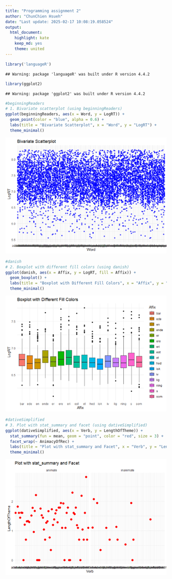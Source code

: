 ```yaml
---
title: "Programming assignment 2"  
author: "ChunChien Hsueh"  
date: "Last update: 2025-02-17 10:08:19.058524"  
output:  
  html_document:  
    highlight: kate  
    keep_md: yes  
    theme: united
---
```



``` r
library('languageR')
```

```
## Warning: package 'languageR' was built under R version 4.4.2
```

``` r
library(ggplot2)
```

```
## Warning: package 'ggplot2' was built under R version 4.4.2
```

``` r
#beginningReaders
# 1. Bivariate scatterplot (using beginningReaders)
ggplot(beginningReaders, aes(x = Word, y = LogRT)) +
  geom_point(color = "blue", alpha = 0.6) +
  labs(title = "Bivariate Scatterplot", x = "Word", y = "LogRT") +
  theme_minimal()
```

![](ReadMe_files/figure-html/unnamed-chunk-2-1.png)<!-- -->

``` r
#danish
# 2. Boxplot with different fill colors (using danish)
ggplot(danish, aes(x = Affix, y = LogRT, fill = Affix)) +
  geom_boxplot() +
  labs(title = "Boxplot with Different Fill Colors", x = "Affix", y = "LogRT") +
  theme_minimal()
```

![](ReadMe_files/figure-html/unnamed-chunk-3-1.png)<!-- -->

``` r
#dativeSimplified
# 3. Plot with stat_summary and facet (using dativeSimplified)
ggplot(dativeSimplified, aes(x = Verb, y = LengthOfTheme)) +
  stat_summary(fun = mean, geom = "point", color = "red", size = 3) +
  facet_wrap(~ AnimacyOfRec) +
  labs(title = "Plot with stat_summary and Facet", x = "Verb", y = "LengthOfTheme") +
  theme_minimal()
```

![](ReadMe_files/figure-html/unnamed-chunk-4-1.png)<!-- -->

